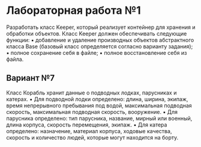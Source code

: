 # Лабораторная работа №1
Разработать класс Keeper, который реализует контейнер для хранения и обработки объектов. Класс Keeper должен обеспечивать следующие функции:
▪ добавление и удаление производных объектов абстрактного класса Base (базовый класс определяется согласно варианту задания);
▪ полное сохранение себя в файле;
▪ полное восстановление себя из файла.
## Вариант №7
Класс Корабль хранит данные о подводных лодках, парусниках и катерах. 
▪ Для подводной лодки определено: длина, ширина, экипаж, время непрерывного пребывания под водой, максимальная подводная скорость, максимальная подводная скорость, вооружение. 
▪ Для парусника определено: тип парусника, название, мирный или военный, длина корпуса, скорость перемещения, экипаж. 
▪ Для катера определено: назначение, материал корпуса, ходовые качества, скорость и количество людей, которые могут находится на борту.
